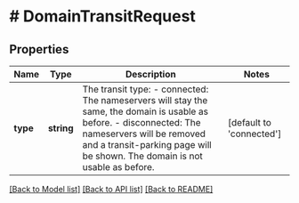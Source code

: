 # # DomainTransitRequest

## Properties

Name | Type | Description | Notes
------------ | ------------- | ------------- | -------------
**type** | **string** | The transit type:     - connected: The nameservers will stay the same, the domain is usable as before.     - disconnected: The nameservers will be removed and a transit-parking page will be shown. The domain is not usable as before. | [default to 'connected']

[[Back to Model list]](../../README.md#models) [[Back to API list]](../../README.md#endpoints) [[Back to README]](../../README.md)
